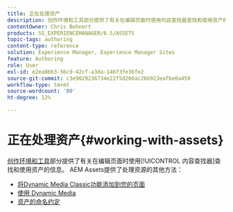 ```yaml
---
title: 正在处理资产
description: 创作环境和工具部分提供了有关在编辑页面时使用内容查找器查找和使用资产的信息。 AEM Assets提供了使用资源的其他方法。
contentOwner: Chris Bohnert
products: SG_EXPERIENCEMANAGER/6.5/ASSETS
topic-tags: authoring
content-type: reference
solution: Experience Manager, Experience Manager Sites
feature: Authoring
role: User
exl-id: e2ea0bb3-56c9-42cf-a3da-146f3fe36fe2
source-git-commit: c3e9029236734e22f5d266ac26b923eafbe0a459
workflow-type: tm+mt
source-wordcount: '80'
ht-degree: 12%

---
```


# 正在处理资产{#working-with-assets}

[创作环境和工具](/help/sites-authoring/author-environment-tools.md)部分提供了有关在编辑页面时使用[!UICONTROL 内容查找器]查找和使用资产的信息。 AEM Assets提供了处理资源的其他方法：

* [将Dynamic Media Classic功能添加到您的页面](/help/sites-classic-ui-authoring/manage-assets-classic-s7.md)
* [使用 Dynamic Media](/help/sites-classic-ui-authoring/dynamic-media-assets.md)
* [资产的命名约定](/help/sites-classic-ui-authoring/asset-naming-conventions.md)
